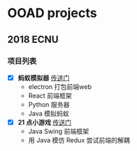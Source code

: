 # OOAD projects
## 2018 ECNU


### 项目列表
 - [x] **蚂蚁模拟器** [传送门](https://github.com/InfiniteXyy/OOAD-Course/tree/master/chapter01)
    - electron 打包前端web
    - React 前端框架
    - Python 服务器
    - Java 模拟蚂蚁
 - [x] **21 点小游戏** [传送门](https://github.com/InfiniteXyy/OOAD-Course/tree/master/chapter02)
    - Java Swing 前端框架
    - 用 Java 模仿 Redux 尝试前端的解耦
